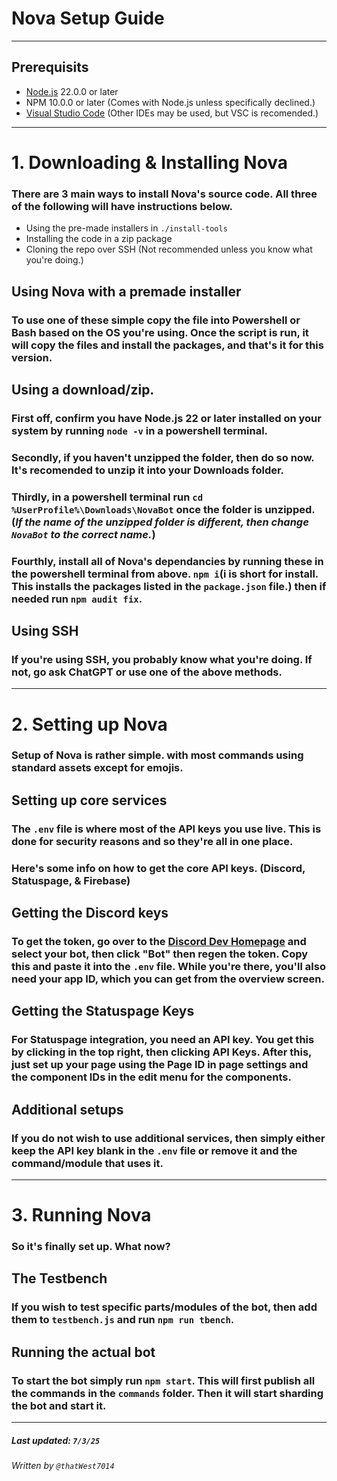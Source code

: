 # Nova Setup Guide
---
## Prerequisits
- [Node.js](https://nodejs.org/en/download) 22.0.0 or later
- NPM 10.0.0 or later (Comes with Node.js unless specifically declined.)
- [Visual Studio Code](https://code.visualstudio.com/Download) (Other IDEs may be used, but VSC is recomended.)
---
# 1. Downloading & Installing Nova
### There are 3 main ways to install Nova's source code. All three of the following will have instructions below.
- Using the pre-made installers in `./install-tools`
- Installing the code in a zip package
- Cloning the repo over SSH (Not recommended unless you know what you're doing.)

## Using Nova with a premade installer
### To use one of these simple copy the file into Powershell or Bash based on the OS you're using. Once the script is run, it will copy the files and install the packages, and that's it for this version.

## Using a download/zip.
### First off, confirm you have Node.js 22 or later installed on your system by running `node -v` in a powershell terminal.

### Secondly, if you haven't unzipped the folder, then do so now. It's recomended to unzip it into your Downloads folder.

### Thirdly, in a powershell terminal run `cd %UserProfile%\Downloads\NovaBot` once the folder is unzipped. (*If the name of the unzipped folder is different, then change `NovaBot` to the correct name.*)

### Fourthly, install all of Nova's dependancies by running these in the powershell terminal from above. `npm i`(i is short for install. This installs the packages listed in the `package.json` file.) then if needed run `npm audit fix`.

## Using SSH
### If you're using SSH, you probably know what you're doing. If not, go ask ChatGPT or use one of the above methods.
---
# 2. Setting up Nova
### Setup of Nova is rather simple. with most commands using standard assets except for emojis.

## Setting up core services
### The `.env` file is where most of the API keys you use live. This is done for security reasons and so they're all in one place.
### Here's some info on how to get the core API keys. (Discord, Statuspage, & Firebase)

## Getting the Discord keys
### To get the token, go over to the [Discord Dev Homepage](https://discord.com/developer) and select your bot, then click "Bot" then regen the token. Copy this and paste it into the `.env` file. While you're there, you'll also need your app ID, which you can get from the overview screen.

## Getting the Statuspage Keys
### For Statuspage integration, you need an API key. You get this by clicking in the top right, then clicking API Keys. After this, just set up your page using the Page ID in page settings and the component IDs in the edit menu for the components.

## Additional setups
### If you do not wish to use additional services, then simply either keep the API key blank in the `.env` file or remove it and the command/module that uses it.
---
# 3. Running Nova
### So it's finally set up. What now?

## The Testbench
### If you wish to test specific parts/modules of the bot, then add them to `testbench.js` and run `npm run tbench`.

## Running the actual bot
### To start the bot simply run `npm start`. This will first publish all the commands in the `commands` folder. Then it will start sharding the bot and start it.
---
##### Last updated: `7/3/25`
###### Written by `@thatWest7014`
